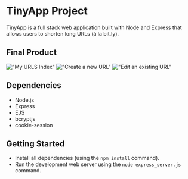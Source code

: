# TinyApp Project

TinyApp is a full stack web application built with Node and Express that allows users to shorten long URLs (à la bit.ly).

## Final Product

!["My URLS Index"](https://github.com/vorotyna/tinyapp/blob/main/docs/urls_index.png?raw=true)
!["Create a new URL"](https://github.com/vorotyna/tinyapp/blob/main/docs/urls_new.png?raw=true)
!["Edit an existing URL"](https://github.com/vorotyna/tinyapp/blob/main/docs/urls_show.png?raw=true)

## Dependencies

- Node.js
- Express
- EJS
- bcryptjs
- cookie-session

## Getting Started

- Install all dependencies (using the `npm install` command).
- Run the development web server using the `node express_server.js` command.
